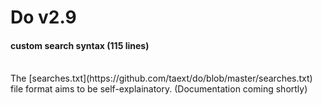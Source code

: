 # Do v2.9
#### custom search syntax (115 lines)
<br>
The [searches.txt](https://github.com/taext/do/blob/master/searches.txt) file format aims to be self-explainatory. (Documentation coming shortly)
